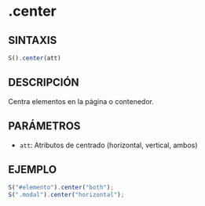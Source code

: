 # .center

## SINTAXIS
```javascript
S().center(att)
```

## DESCRIPCIÓN
Centra elementos en la página o contenedor.

## PARÁMETROS
- `att`: Atributos de centrado (horizontal, vertical, ambos)

## EJEMPLO
```javascript
S("#elemento").center("both");
S(".modal").center("horizontal");
```